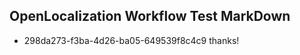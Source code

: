 ## OpenLocalization Workflow Test MarkDown
* 298da273-f3ba-4d26-ba05-649539f8c4c9 
thanks!<!--HONumber=Mar16_HO3-->

